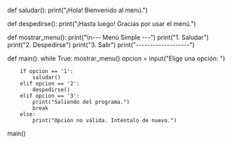 def saludar():
    print("¡Hola! Bienvenido al menú.")

def despedirse():
    print("¡Hasta luego! Gracias por usar el menú.")

def mostrar_menu():
    print("\n--- Menú Simple ---")
    print("1. Saludar")
    print("2. Despedirse")
    print("3. Salir")
    print("-------------------")

def main():
    while True:
        mostrar_menu()
        opcion = input("Elige una opción: ")

        if opcion == '1':
            saludar()
        elif opcion == '2':
            despedirse()
        elif opcion == '3':
            print("Saliendo del programa.")
            break
        else:
            print("Opción no válida. Inténtalo de nuevo.")

main()
